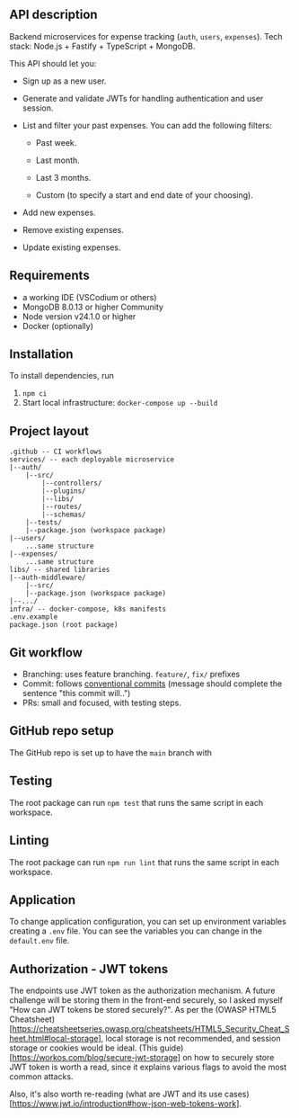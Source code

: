 ## API description

Backend microservices for expense tracking (`auth`, `users`, `expenses`).
Tech stack: Node.js + Fastify + TypeScript + MongoDB.

This API should let you:

- Sign up as a new user.

- Generate and validate JWTs for handling authentication and user session.

- List and filter your past expenses. You can add the following filters:

    - Past week.

    - Last month.

    - Last 3 months.

    - Custom (to specify a start and end date of your choosing).

- Add new expenses.

- Remove existing expenses.

- Update existing expenses.

## Requirements

- a working IDE (VSCodium or others)
- MongoDB 8.0.13 or higher Community
- Node version v24.1.0 or higher
- Docker (optionally)

## Installation

To install dependencies, run

1. `npm ci`
2. Start local infrastructure: `docker-compose up --build`

## Project layout

```
.github -- CI workflows
services/ -- each deployable microservice
|--auth/
    |--src/
        |--controllers/
        |--plugins/
        |--libs/
        |--routes/
        |--schemas/
    |--tests/
    |--package.json (workspace package)
|--users/
    ...same structure
|--expenses/
    ...same structure
libs/ -- shared libraries
|--auth-middleware/
    |--src/
    |--package.json (workspace package)
|--.../
infra/ -- docker-compose, k8s manifests
.env.example
package.json (root package)
```

## Git workflow
- Branching: uses feature branching. `feature/`, `fix/` prefixes
- Commit: follows [conventional commits](https://www.conventionalcommits.org/en/v1.0.0/)  (message should complete the sentence "this commit will..")
- PRs: small and focused, with testing steps.

## GitHub repo setup

The GitHub repo is set up to have the `main` branch with 

## Testing 
The root package can run `npm test` that runs the same script in each workspace.

## Linting
The root package can run `npm run lint` that runs the same script in each workspace.

## Application

To change application configuration, you can set up environment variables creating a `.env` file. You can see the variables you can change in the `default.env` file.

## Authorization - JWT tokens

The endpoints use JWT token as the authorization mechanism. A future challenge will be storing them in the front-end securely, so I asked myself "How can JWT tokens be stored securely?". As per the (OWASP HTML5 Cheatsheet)[https://cheatsheetseries.owasp.org/cheatsheets/HTML5_Security_Cheat_Sheet.html#local-storage], local storage is not recommended, and session storage or cookies would be ideal. (This guide)[https://workos.com/blog/secure-jwt-storage] on how to securely store JWT token is worth a read, since it explains various flags to avoid the most common attacks.

Also, it's also worth re-reading (what are JWT and its use cases)[https://www.jwt.io/introduction#how-json-web-tokens-work].
